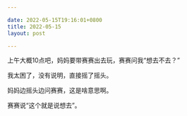 ```yaml
---

date: 2022-05-15T19:16:01+0800
title: 2022-05-15
layout: post

---
```


上午大概10点吧，妈妈要带赛赛出去玩，赛赛问我“想去不去？”

我太困了，没有说明，直接摇了摇头。 

妈妈边摇头边问赛赛，这是啥意思啊。

赛赛说“这个就是说想去”。
